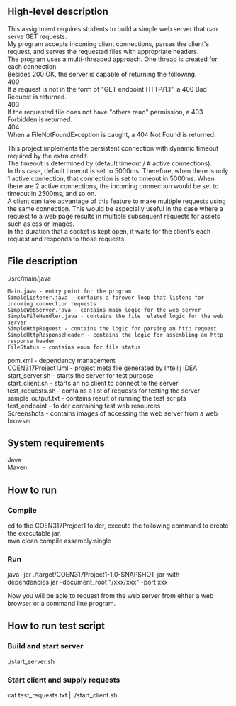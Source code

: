 ## High-level description 
This assignment requires students to build a simple web server that can serve GET requests.  
My program accepts incoming client connections, parses the client's request, and serves the requested files with appropriate headers.  
The program uses a multi-threaded approach. One thread is created for each connection.  
Besides 200 OK, the server is capable of returning the following.  
400  
If a request is not in the form of "GET endpoint HTTP/1.1", a 400 Bad Request is returned.  
403  
If the requested file does not have "others read" permission, a 403 Forbidden is returned.  
404  
When a FileNotFoundException is caught, a 404 Not Found is returned.  

This project implements the persistent connection with dynamic timeout required by the extra credit.  
The timeout is determined by (default timeout / # active connections).  
In this case, default timeout is set to 5000ms. Therefore, when there is only 1 active connection, that connection is set to timeout in 5000ms. When there are 2 active connections, the incoming connection would be set to timeout in 2500ms, and so on.    
A client can take advantage of this feature to make multiple requests using the same connection. This would be especially useful in the case where a request to a web page results in multiple subsequent requests for assets such as css or images.  
In the duration that a socket is kept open, it waits for the client's each request and responds to those requests.  

## File description 
./src/main/java

    Main.java - entry point for the program  
    SimpleListener.java - contains a forever loop that listens for incoming connection requests   
    SimpleWebServer.java - contains main logic for the web server  
    SimpleFileHandler.java - contains the file related logic for the web server   
    SimpleHttpRequest - contains the logic for parsing an http request   
    SimpleHttpResponseHeader - contains the logic for assembling an http response header   
    FileStatus - contains enum for file status  
pom.xml - dependency management  
COEN317Project1.iml - project meta file generated by Intellij IDEA  
start_server.sh - starts the server for test purpose  
start_client.sh - starts an nc client to connect to the server  
test_requests.sh - contains a list of requests for testing the server  
sample_output.txt - contains result of running the test scripts  
test_endpoint - folder containing test web resources  
Screenshots - contains images of accessing the web server from a web browser  

## System requirements 
Java  
Maven 

## How to run 
### Compile 
cd to the COEN317Project1 folder, execute the following command to create the executable jar.  
mvn clean compile assembly:single

### Run 
java -jar ./target/COEN317Project1-1.0-SNAPSHOT-jar-with-dependencies.jar -document_root "/xxx/xxx" -port xxx 

Now you will be able to request from the web server from either a web browser or a command line program. 

## How to run test script 
### Build and start server 
./start_server.sh 

### Start client and supply requests 
cat test_requests.txt | ./start_client.sh 